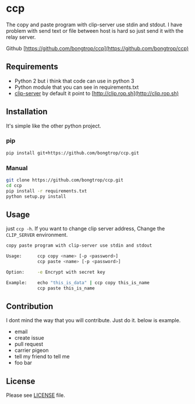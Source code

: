 # ccp

The copy and paste program with clip-server use stdin and stdout. I have problem with send text or file between host is hard so just send it with the relay server.

Github [https://github.com/bongtrop/ccp](https://github.com/bongtrop/ccp)

## Requirements

- Python 2 but i think that code can use in python 3
- Python module that you can see in requirements.txt
- [clip-server](https://github.com/bongtrop/clip-server) by default it point to [http://clip.rop.sh](http://clip.rop.sh)

## Installation

It's simple like the other python project.

### pip 

```bash
pip install git+https://github.com/bongtrop/ccp.git
```

### Manual

```bash
git clone https://github.com/bongtrop/ccp.git
cd ccp
pip install -r requirements.txt
python setup.py install
```

## Usage

just ```ccp -h```. If you want to change clip server address, Change the `CLIP_SERVER` environment.

```bash
copy paste program with clip-server use stdin and stdout

Usage:      ccp copy <name> [-p <password>]
            ccp paste <name> [-p <password>]

Option:     -e Encrypt with secret key

Example:    echo "this_is_data" | ccp copy this_is_name
            ccp paste this_is_name
```

## Contribution

I dont mind the way that you will contribute. Just do it. below is example.

- email
- create issue
- pull request
- carrier pigeon
- tell my friend to tell me
- foo bar

## License

Please see [LICENSE](LICENSE) file.
